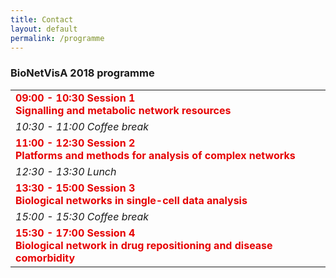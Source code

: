 ```yaml
---
title: Contact
layout: default
permalink: /programme
---
```





### BioNetVisA 2018 programme

<table>
<tr><td><strong><font color="#e60000">09:00 - 10:30 Session 1<br />Signalling and metabolic network resources</font></strong></td></tr>
<tr><td><i>10:30 - 11:00 Coffee break</i></td></tr> 
<tr><td><strong><font color="#e60000">11:00 - 12:30 Session 2<br />Platforms and methods for analysis of complex networks</font></strong></td></tr>
<tr><td><i>12:30 - 13:30 Lunch</i></td></tr>
<tr><td><strong><font color="#e60000">13:30 - 15:00 Session 3<br />Biological networks in single-cell data analysis</font></strong></td></tr>
<tr><td><i>15:00 - 15:30 Coffee break</i></td></tr>
<tr><td><strong><font color="#e60000">15:30 - 17:00 Session 4<br />Biological network in drug repositioning and disease comorbidity</font></strong></td></tr>
</table>
